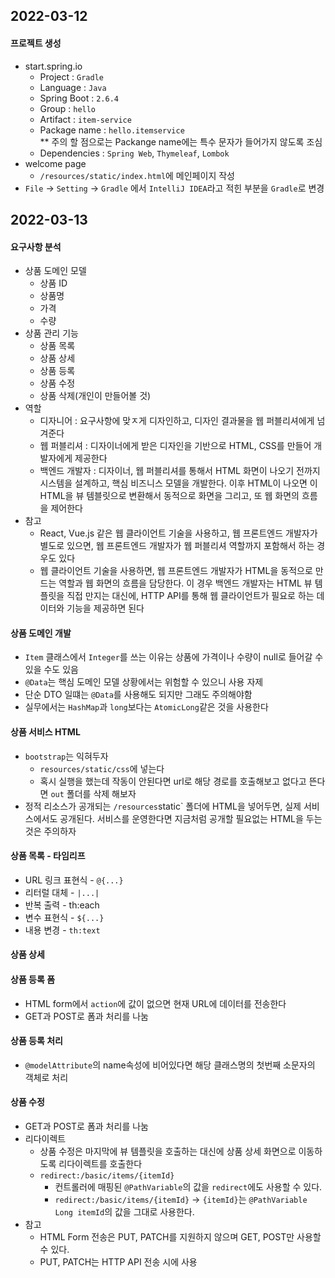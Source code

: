 ## 2022-03-12

#### 프로젝트 생성
- start.spring.io
  - Project : `Gradle`
  - Language : `Java`
  - Spring Boot : `2.6.4`
  - Group : `hello`
  - Artifact : `item-service`
  - Package name : `hello.itemservice`  
\*\* 주의 할 점으로는 Packange name에는 특수 문자가 들어가지 않도록 조심
  - Dependencies : `Spring Web`, `Thymeleaf`, `Lombok`
- welcome page
  - `/resources/static/index.html`에 메인페이지 작성
- `File` -> `Setting` -> `Gradle` 에서 `IntelliJ IDEA`라고 적힌 부분을 `Gradle`로 변경

## 2022-03-13

#### 요구사항 분석
- 상품 도메인 모델
  - 상품 ID
  - 상품명
  - 가격
  - 수량
- 상품 관리 기능
  - 상품 목록
  - 상품 상세
  - 상품 등록
  - 상품 수정
  - 상품 삭제(개인이 만들어볼 것)
- 역할
  - 디자니어 : 요구사항에 맞ㅈ게 디자인하고, 디자인 결과물을 웹 퍼블리셔에게 넘겨준다
  - 웹 퍼블리셔 : 디자이너에게 받은 디자인을 기반으로 HTML, CSS를 만들어 개발자에게 제공한다
  - 백엔드 개발자 : 디자이너, 웹 퍼블리셔를 통해서 HTML 화면이 나오기 전까지 시스템을 설계하고, 핵심 비즈니스 모델을 개발한다. 이후 HTML이 나오면 이 HTML을 뷰 템블릿으로 변환해서 동적으로 화면을 그리고, 또 웹 화면의 흐름을 제어한다
- 참고
  - React, Vue.js 같은 웹 클라이언트 기술을 사용하고, 웹 프론트엔드 개발자가 별도로 있으면, 웹 프론트엔드 개발자가 웹 퍼블리셔 역할까지 포함해서 하는 경우도 있다
  - 웹 클라이언트 기술을 사용하면, 웹 프론트엔드 개발자가 HTML을 동적으로 만드는 역할과 웹 화면의 흐름을 담당한다. 이 경우 백엔드 개발자는 HTML 뷰 템플릿을 직접 만지는 대신에, HTTP API를 통해 웹 클라이언트가 필요로 하는 데이터와 기능을 제공하면 된다

#### 상품 도메인 개발
- `Item` 클래스에서 `Integer`를 쓰는 이유는 상품에 가격이나 수량이 null로 들어갈 수 있을 수도 있음
- `@Data`는 핵심 도메인 모델 상황에서는 위험할 수 있으니 사용 자제
- 단순 DTO 일떄는 `@Data`를 사용해도 되지만 그래도 주의해야함
- 실무에서는 `HashMap`과 `long`보다는 `AtomicLong`같은 것을 사용한다

#### 상품 서비스 HTML
- `bootstrap`는 익혀두자
  - `resources/static/css`에 넣는다
  - 혹시 실행을 했는데 작동이 안된다면 url로 해당 경로를 호출해보고 없다고 뜬다면 `out` 폴더를 삭제 해보자
- 정적 리소스가 공개되는 `/resources`static` 폴더에 HTML을 넣어두면, 실제 서비스에서도 공개된다. 서비스를 운영한다면 지금처럼 공개할 필요없는 HTML을 두는 것은 주의하자

#### 상품 목록 - 타임리프
- URL 링크 표현식 - `@{...}`
- 리터럴 대체 - `|...|`
- 반복 출력 - th:each
- 변수 표현식 - `${...}`
- 내용 변경 - `th:text`

#### 상품 상세

#### 상품 등록 폼
- HTML form에서 `action`에 값이 없으면 현재 URL에 데이터를 전송한다
- GET과 POST로 폼과 처리를 나눔

#### 상품 등록 처리
- `@modelAttribute`의 name속성에 비어있다면 해당 클래스명의 첫번째 소문자의 객체로 처리

#### 상품 수정
- GET과 POST로 폼과 처리를 나눔
- 리다이렉트
  - 상품 수정은 마지막에 뷰 템플릿을 호출하는 대신에 상품 상세 화면으로 이동하도록 리다이렉트를 호출한다
  - `redirect:/basic/items/{itemId}`
    - 컨트롤러에 매핑된 `@PathVariable`의 값을 `redirect`에도 사용할 수 있다.
    - `redirect:/basic/items/{itemId}` -> `{itemId}`는 `@PathVariable Long itemId`의 값을 그대로 사용한다.
- 참고
  - HTML Form 전송은 PUT, PATCH를 지원하지 않으며 GET, POST만 사용할 수 있다.
  - PUT, PATCH는 HTTP API 전송 시에 사용